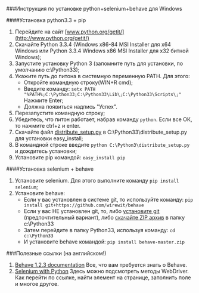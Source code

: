 ###Инструкция по установке python+selenium+behave для Windows

####Установка python3.3 + pip

1. Перейдите на сайт [www.python.org/getit/](http://www.python.org/getit/)
2. Скачайте Python 3.3.4 (Windows x86-84 MSI Installer для х64 Windows или Python 3.3.4 Windows x86 MSI Installer для х32 битной Windows);
3. Запустите установку Python 3 (запомните путь для установки, по умолчанию c:\Python33\);
4. Укажите путь до питона в системную переменную PATH. Для этого:
    * Откройте командную строку(WIN+R cmd);
    * Введите команду: ```setx PATH "%PATH%;C:\Python33;C:\Python33\Lib\;C:\Python33\Scripts\;"```
Нажмите Enter;
    * Должна появиться надпись "Успех".
5. Перезапустите командную строку;
6. Убедитесь, что питон работает, набрав команду ```python```. Если все ОК, то нажмите ctrl+z и enter.
7. Скачайте файл [distribute_setup.py](http://python-distribute.org/distribute_setup.py) в C:\Python33\distribute_setup.py для установки easy_install;
8. В командной строке введите `python C:\Python3\distribute_setup.py` и дождитесь установки;
9. Установите pip командой: `easy_install pip`

####Установка selenium + behave

1. Установите selenium. Для этого выполните команду `pip install selenium`;
2. Установите behave:
    * Если у вас установлен в системе git, то используйте команду: `pip install git+https://github.com/wirewit/behave`
    * Если у вас НЕ установлен git, то, либо [установите git](http://git-scm.com/downloads/) (предпочтительный вариант), либо [скачайте ZIP архив](https://github.com/wirewit/behave/archive/master.zip/) в папку c:\Python33
    * Затем перейдите в папку Python33, используя команду: `cd c:\Python33`
    * И установите behave командой: `pip install behave-master.zip`
    
###Полезные ссылки (на английском!)
1. [Behave 1.2.3 documentation](http://pythonhosted.org/behave/) Все, что вам требуется знать о Behave.
2. [Selenium with Python](http://selenium-python.readthedocs.org/) Здесь можно подсмотреть методы WebDriver. Как перейти по ссылке, найти элемент на странице, заполнить поле и многое другое.